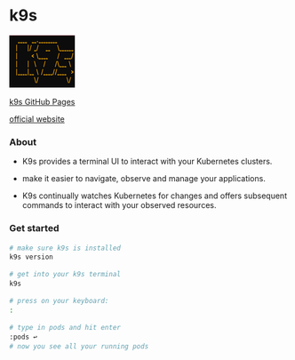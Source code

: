 # k9s
![k9s](../images/k9s.png)

[k9s GitHub Pages](https://github.com/derailed/k9s)

[official website](https://k9scli.io/)

### About
- K9s provides a terminal UI to interact with your Kubernetes clusters.

- make it easier to navigate, observe and manage your applications.

- K9s continually watches Kubernetes for changes and offers subsequent commands to interact with your observed resources.


### Get started
```sh
# make sure k9s is installed
k9s version
```

```sh
# get into your k9s terminal
k9s
```

```sh
# press on your keyboard:
:
```

```sh
# type in pods and hit enter
:pods ↩
# now you see all your running pods
```
